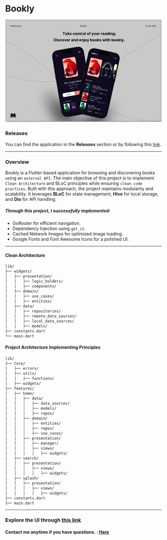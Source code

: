 # Bookly

<img src="assets/preview/preview.png" />

### Releases
You can find the application in the **Releases** section or by following this [link](https://github.com/ahvvad/Bookly-Arch/releases).

---
### Overview

Bookly is a Flutter-based application for browsing and discovering books using an `external API`. The main objective of this project is to implement `Clean Architecture` and BLoC principles while ensuring `clean code practices`. Built with this approach, the project maintains modularity and scalability. It leverages **BLoC** for state management, **Hive** for local storage, and **Dio** for API handling.
##### Through this project, I successfully implemented:
 - GoRouter for efficient navigation.
 - Dependency Injection using `get_it`.
 - Cached Network Images for optimized image loading.
 - Google Fonts and Font Awesome Icons for a polished UI.

---
#### Clean Architecture
```
lib/
├── widgets/
│   ├── presentation/
│   │   ├── logic_holders/
│   │   ├── components/
│   ├── domain/
│   │   ├── use_cases/
│   │   ├── entities/
│   ├── data/
│   │   ├── repositories/
│   │   ├── remote_data_sources/
│   │   ├── local_data_sources/
│   │   ├── models/
├── constants.dart
└── main.dart
```
#### Project Architecture Implementing Principles
```
lib/
├── Core/
│   ├── errors/
│   ├── utils/
│   │   ├── functions/
│   ├── widgets/
├── Features/
│   ├── home/
│   │   ├── data/
│   │   │   ├── data_sources/
│   │   │   ├── models/
│   │   │   ├── repos/
│   │   ├── domain/
│   │   │   ├── entities/
│   │   │   ├── repos/
│   │   │   ├── use_cases/
│   │   ├── presentation/
│   │   │   ├── manager/
│   │   │   ├── views/
│   │   │   │   ├── widgets/
│   ├── search/
│   │   ├── presentation/
│   │   │   ├── views/
│   │   │   │   ├── widgets/
│   ├── splash/
│   │   ├── presentation/
│   │   │   ├── views/
│   │   │   │   ├── widgets/
├── constants.dart
├── main.dart

```
---
### Explore the UI through [this link](assets/preview)

#### **Contact me anytime if you have questions.** : [Here](https://linktr.ee/userahmed)

